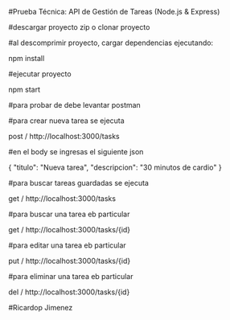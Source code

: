 #Prueba Técnica: API de Gestión de Tareas (Node.js & Express)

#descargar proyecto zip o clonar proyecto

#al descomprimir proyecto, cargar dependencias ejecutando:

npm install

#ejecutar proyecto

npm start

#para probar de debe levantar postman

#para crear nueva tarea se ejecuta 

post / http://localhost:3000/tasks

#en el body se ingresas el siguiente json

{
    "titulo": "Nueva tarea",
    "descripcion": "30 minutos de cardio"
}

#para buscar tareas guardadas se ejecuta 

get / http://localhost:3000/tasks

#para buscar una tarea eb particular 

get / http://localhost:3000/tasks/{id}

#para editar una tarea eb particular 

put / http://localhost:3000/tasks/{id}


#para eliminar una tarea eb particular 

del / http://localhost:3000/tasks/{id}



#Ricardop Jimenez

